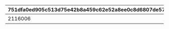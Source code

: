 |751dfa0ed905c513d75e42b8a459c62e52a8ee0c8d6807de575e04715b72d5e9|672b3e6f676ed017ce32dedc955c443e2004e6a9f612b6b4a63d473cae89dfdb|eeebbb90e78f1e06c3a14a89d61de9d882f11ced7ae828b3df6d53198b943c89|5c21e9c4a304d5eff614db49aa29daadcc13496ae93621fd9a9e4984512070cc|f426266c3d8f2131601aab633eaf53a88a57a8157011ce4693fc0bf05878d804|2f61175c39e1ec24e65323a66c0e084ba721ef2a268c74fa392238f008bdd6b2|28538df29bc01ae44fa8afc302919e390b283907d61114802da9bbe22c8846b6|9ff9c10beccdb3812743a1b22e15ef04e049125ac2e2184175607b3c34fc41a4|b0597a6c51f802a4023a72365604625e8da1bd98130ae3c99cd4f50e2678a3eb|5d17e805788fbb836f53065701c30da9efdaf74648813ca4666eb12307b95bf9|475f7938720876ff5b53e872080a87cb030f765b4d300b2cf54c15a878603023|d651581f1ec5987fb9f75d654b0fb1763cbb550b7b622e2b21c14e3e5b83b0e6|
| --- | --- | --- | --- | --- | --- | --- | --- | --- | --- | --- | --- |
|2116006|3||2022/12/22 11:59:59|2022/12/16 12:00:00|bgm_M643|2022/12/15 15:00:00|終炎のエリュシオン|2000002|2022/12/23 11:59:59|2023/01/09 11:59:59|9000003|